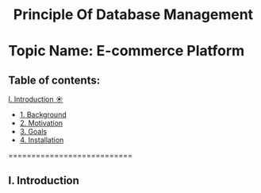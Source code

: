  </a>
<h1 align="center">Principle Of Database Management</h3>

# Topic Name: E-commerce Platform 
## Table of contents:
[I. Introduction ☀️](#Intro)
- [1. Background](#background)
- [2. Motivation](#motivation)
- [3. Goals](#goal)
- [4. Installation](#install)
  
===========================

<a name="Intro"></a>
## I. Introduction
<a name="background"></a>
